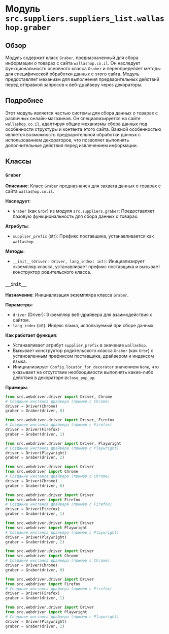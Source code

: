 # Модуль `src.suppliers.suppliers_list.wallashop.graber`

## Обзор

Модуль содержит класс `Graber`, предназначенный для сбора информации о товарах с сайта `wallashop.co.il`. Он наследует функциональность основного класса `Graber` и переопределяет методы для специфической обработки данных с этого сайта. Модуль предоставляет механизм для выполнения предварительных действий перед отправкой запросов к веб-драйверу через декораторы.

## Подробнее

Этот модуль является частью системы для сбора данных о товарах с различных онлайн-магазинов. Он специализируется на сайте `wallashop.co.il`, адаптируя общие механизмы сбора данных под особенности структуры и контента этого сайта. Важной особенностью является возможность предварительной обработки данных с использованием декораторов, что позволяет выполнять дополнительные действия перед извлечением информации.

## Классы

### `Graber`

**Описание**: Класс `Graber` предназначен для захвата данных о товарах с сайта `wallashop.co.il`.

**Наследует**:
- `Graber` (как `Grbr`) из модуля `src.suppliers.graber`: Предоставляет базовую функциональность для сбора данных о товарах.

**Атрибуты**:
- `supplier_prefix` (str): Префикс поставщика, устанавливается как `wallashop`.

**Методы**:
- `__init__(driver: Driver, lang_index: int)`: Инициализирует экземпляр класса, устанавливает префикс поставщика и вызывает конструктор родительского класса.

### `__init__`

**Назначение**: Инициализация экземпляра класса `Graber`.

**Параметры**:
- `driver` (Driver): Экземпляр веб-драйвера для взаимодействия с сайтом.
- `lang_index` (int): Индекс языка, используемый при сборе данных.

**Как работает функция**:
- Устанавливает атрибут `supplier_prefix` в значение `wallashop`.
- Вызывает конструктор родительского класса `Graber` (как `Grbr`) с установленным префиксом поставщика, драйвером и индексом языка.
- Инициализирует `Config.locator_for_decorator` значением `None`, что указывает на отсутствие необходимости выполнять какие-либо действия в декораторе `@close_pop_up`.

**Примеры**:
```python
from src.webdriver.driver import Driver, Chrome
# Создание инстанса драйвера (пример с Chrome)
driver = Driver(Chrome)
graber = Graber(driver, 0)
```
```python
from src.webdriver.driver import Driver, Firefox
# Создание инстанса драйвера (пример с Firefox)
driver = Driver(Firefox)
graber = Graber(driver, 1)
```
```python
from src.webdriver.driver import Driver, Playwright
# Создание инстанса драйвера (пример с Playwright)
driver = Driver(Playwright)
graber = Graber(driver, 2)
```
```python
from src.webdriver.driver import Driver
from src.webdriver import Chrome
# Создание инстанса драйвера (пример с Chrome)
driver = Driver(Chrome)
graber = Graber(driver, 0)
```
```python
from src.webdriver.driver import Driver
from src.webdriver import Firefox
# Создание инстанса драйвера (пример с Firefox)
driver = Driver(Firefox)
graber = Graber(driver, 1)
```
```python
from src.webdriver.driver import Driver
from src.webdriver import Playwright
# Создание инстанса драйвера (пример с Playwright)
driver = Driver(Playwright)
graber = Graber(driver, 2)
```
```python
from src.webdriver.driver import Driver
from src.webdriver import Chrome
# Создание инстанса драйвера (пример с Chrome)
driver = Driver(Chrome)
graber = Graber(driver, 0)
```
```python
from src.webdriver.driver import Driver
from src.webdriver import Firefox
# Создание инстанса драйвера (пример с Firefox)
driver = Driver(Firefox)
graber = Graber(driver, 1)
```
```python
from src.webdriver.driver import Driver
from src.webdriver import Playwright
# Создание инстанса драйвера (пример с Playwright)
driver = Driver(Playwright)
graber = Graber(driver, 2)